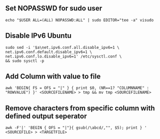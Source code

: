 ## Set NOPASSWD for sudo user

```Shell
echo "$USER ALL=(ALL) NOPASSWD:ALL" | sudo EDITOR="tee -a" visudo
```

## Disable IPv6 Ubuntu

```Shell
sudo sed -i '$a\net.ipv6.conf.all.disable_ipv6=1 \
net.ipv6.conf.default.disable_ipv6=1 \
net.ipv6.conf.lo.disable_ipv6=1' /etc/sysctl.conf \
&& sudo sysctl -p
```
## Add Column with value to file

```Shell
awk 'BEGIN{ FS = OFS = "|" } { print $0, (NR==1? "COLUMNNAME" : "ROWVALUE") }' <SOURCEFILENAME> > tmp && mv tmp <SOURCEFILENAME>
```

## Remove characters from specific column with defined output seperator

```Shell
awk -F'|' 'BEGIN { OFS = "|"}{ gsub(/\abcd/,"", $5); print } ' <SOURCEFILE> > <TARGETFILE>
```